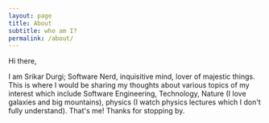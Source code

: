 ```yaml
---
layout: page
title: About
subtitle: who am I?
permalink: /about/
---
```


Hi there,

I am Srikar Durgi; Software Nerd, inquisitive mind, lover of majestic things. This is where I would be sharing my thoughts about various topics of my interest which include Software Engineering, Technology, Nature (I love galaxies and big mountains), physics (I watch physics lectures which I don't fully understand). That's me! Thanks for stopping by.

